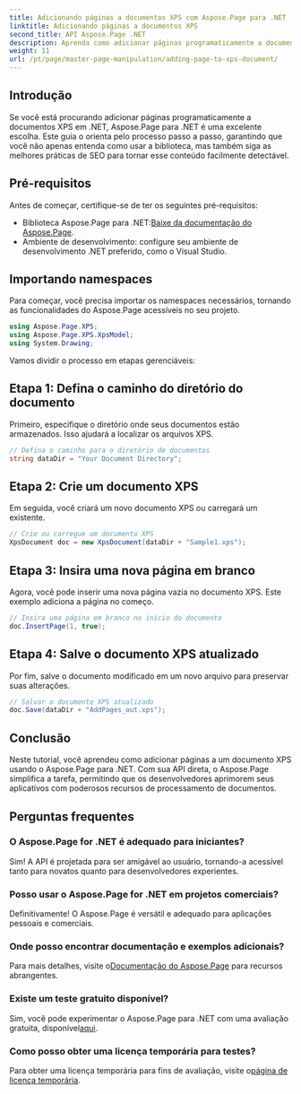 ```yaml
---
title: Adicionando páginas a documentos XPS com Aspose.Page para .NET
linktitle: Adicionando páginas a documentos XPS
second_title: API Aspose.Page .NET
description: Aprenda como adicionar páginas programaticamente a documentos XPS usando Aspose.Page para .NET. Este guia abrangente abrange pré-requisitos, exemplos de código e FAQs.
weight: 11
url: /pt/page/master-page-manipulation/adding-page-to-xps-document/
---
```

## Introdução

Se você está procurando adicionar páginas programaticamente a documentos XPS em .NET, Aspose.Page para .NET é uma excelente escolha. Este guia o orienta pelo processo passo a passo, garantindo que você não apenas entenda como usar a biblioteca, mas também siga as melhores práticas de SEO para tornar esse conteúdo facilmente detectável.

## Pré-requisitos

Antes de começar, certifique-se de ter os seguintes pré-requisitos:

-  Biblioteca Aspose.Page para .NET:[Baixe da documentação do Aspose.Page](https://reference.aspose.com/page/net/).
- Ambiente de desenvolvimento: configure seu ambiente de desenvolvimento .NET preferido, como o Visual Studio.

## Importando namespaces

Para começar, você precisa importar os namespaces necessários, tornando as funcionalidades do Aspose.Page acessíveis no seu projeto.

```csharp
using Aspose.Page.XPS;
using Aspose.Page.XPS.XpsModel;
using System.Drawing;
```

Vamos dividir o processo em etapas gerenciáveis:

## Etapa 1: Defina o caminho do diretório do documento

Primeiro, especifique o diretório onde seus documentos estão armazenados. Isso ajudará a localizar os arquivos XPS.

```csharp
// Defina o caminho para o diretório de documentos
string dataDir = "Your Document Directory";
```

## Etapa 2: Crie um documento XPS

Em seguida, você criará um novo documento XPS ou carregará um existente.

```csharp
// Crie ou carregue um documento XPS
XpsDocument doc = new XpsDocument(dataDir + "Sample1.xps");
```

## Etapa 3: Insira uma nova página em branco

Agora, você pode inserir uma nova página vazia no documento XPS. Este exemplo adiciona a página no começo.

```csharp
// Insira uma página em branco no início do documento
doc.InsertPage(1, true);
```

## Etapa 4: Salve o documento XPS atualizado

Por fim, salve o documento modificado em um novo arquivo para preservar suas alterações.

```csharp
// Salvar o documento XPS atualizado
doc.Save(dataDir + "AddPages_out.xps");
```

## Conclusão

Neste tutorial, você aprendeu como adicionar páginas a um documento XPS usando o Aspose.Page para .NET. Com sua API direta, o Aspose.Page simplifica a tarefa, permitindo que os desenvolvedores aprimorem seus aplicativos com poderosos recursos de processamento de documentos.

## Perguntas frequentes

### O Aspose.Page for .NET é adequado para iniciantes?

Sim! A API é projetada para ser amigável ao usuário, tornando-a acessível tanto para novatos quanto para desenvolvedores experientes.

### Posso usar o Aspose.Page for .NET em projetos comerciais?

Definitivamente! O Aspose.Page é versátil e adequado para aplicações pessoais e comerciais.

### Onde posso encontrar documentação e exemplos adicionais?

 Para mais detalhes, visite o[Documentação do Aspose.Page](https://reference.aspose.com/page/net/) para recursos abrangentes.

### Existe um teste gratuito disponível?

 Sim, você pode experimentar o Aspose.Page para .NET com uma avaliação gratuita, disponível[aqui](https://releases.aspose.com/).

### Como posso obter uma licença temporária para testes?

 Para obter uma licença temporária para fins de avaliação, visite o[página de licença temporária](https://purchase.conholdate.com/temporary-license/).